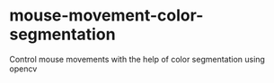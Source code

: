 # mouse-movement-color-segmentation
Control mouse movements with the help of color segmentation using opencv
